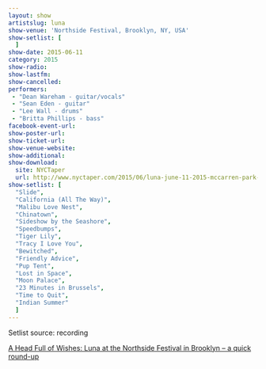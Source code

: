 ```yaml
---
layout: show
artistslug: luna
show-venue: 'Northside Festival, Brooklyn, NY, USA'
show-setlist: [
  ]
show-date: 2015-06-11
category: 2015
show-radio: 
show-lastfm: 
show-cancelled: 
performers: 
 - "Dean Wareham - guitar/vocals"
 - "Sean Eden - guitar"
 - "Lee Wall - drums"
 - "Britta Phillips - bass"
facebook-event-url: 
show-poster-url: 
show-ticket-url: 
show-venue-website: 
show-additional: 
show-download:
  site: NYCTaper
  url: http://www.nyctaper.com/2015/06/luna-june-11-2015-mccarren-park-northside-fest-flacmp3streaming/comment-page-1/
show-setlist: [
  "Slide",
  "California (All The Way)",
  "Malibu Love Nest",
  "Chinatown",
  "Sideshow by the Seashore",
  "Speedbumps",
  "Tiger Lily",
  "Tracy I Love You",
  "Bewitched",
  "Friendly Advice",
  "Pup Tent",
  "Lost in Space",
  "Moon Palace",
  "23 Minutes in Brussels",
  "Time to Quit",
  "Indian Summer"
  ]
---
```


Setlist source: recording

[A Head Full of Wishes: Luna at the Northside Festival in Brooklyn – a quick round-up](http://www.fullofwishes.co.uk/2015/06/luna-at-the-northside-festival-in-brooklyn-a-quick-round-up/)